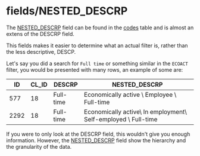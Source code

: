 # fields/NESTED_DESCRP

The [NESTED_DESCRP](nested_descrp.md) field can be found in the [codes](../tables/codes.md) table and is almost an extens of the DESCRP field.

This fields makes it easier to determine what an actual filter is, rather than the less descriptive, DESCP.

Let's say you did a search for `Full time` or something similar in the `ECOACT` filter, you would be presented with many rows, an example of some are:

|ID|CL_ID|DESCRP|NESTED_DESCRP|
|-|-|-|-|
|577|18|Full-time|Economically active \ Employee \ Full-time|
|2292|18|Full-time|Economically active\ In employment\ Self-employed \ Full-time|

If you were to only look at the DESCRP field, this wouldn't give you enough information. However, the [NESTED_DESCRP](nested_descrp.md) field show the hierarchy and the granularity of the data.